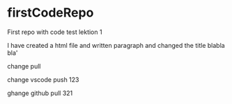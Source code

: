 # firstCodeRepo
First repo with code test lektion 1

I have created a html file and written  paragraph and changed the title blabla bla'

change pull


change vscode push 123

ghange github pull 321
